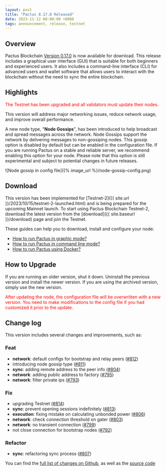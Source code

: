 ```yaml
---
layout: post
title: "Pactus 0.17.0 Released"
date: 2023-11-12 00:00:00 +0000
tags: announcement, release, testnet
---
```


## Overview

Pactus Blockchain [Version 0.17.0](https://github.com/pactus-project/pactus/releases/tag/v0.17.0)
is now available for download.
This release includes a graphical user interface (GUI) that
is suitable for both beginners and experienced users.
It also includes a command-line interface (CLI) for advanced users and wallet software
that allows users to interact with the blockchain without the need to sync the entire blockchain.

## Highlights

<span style="color:red">The Testnet has been upgraded and all validators must update their nodes.</span>

This version will address major networking issues, reduce network usage, and improve overall performance.

A new node type, "**Node Gossips**", has been introduced to help broadcast and spread messages across the network.
Node Gossips support the network by delivering messages to non-gossiping nodes.
This gossip option is disabled by default but can be enabled in the configuration file.
If you are running Pactus on a stable and reliable server, we recommend enabling this option for your node.
Please note that this option is still experimental and subject to potential changes in future releases.

![Node gossip in config file]({% image_url %}/node-gossip-config.png)

## Download

This version has been implemented for [Testnet-2]({{ site.url }}/2023/10/15/testnet-2-launched.html) and
is being prepared for the upcoming Mainnet launch.
To start using Pactus Blockchain Testnet-2, download the latest version from the
[download]({{ site.baseurl }}/download) page and join the Testnet.

These guides can help you to download, install and configure your node:

- [How to run Pactus in graphic mode?](https://docs.pactus.org/get-started/pactus-gui/)
- [How to run Pactus in command line mode?](https://docs.pactus.org/get-started/pactus-daemon/)
- [How to run Pactus using Docker?](https://docs.pactus.org/get-started/pactus-docker/)

## How to Upgrade

If you are running an older version, shut it down.
Uninstall the previous version and install the newer version.
If you are using the archived version, simply use the new version.

<span style="color:red">
After updating the node, the configuration file will be overwritten with a new version.
You need to make modifications to the config file if you had customized it prior to the update.
</span>

## Change log

This version includes several changes and improvements, such as:

### Feat

- **network**: default configs for bootstrap and relay peers ([#812](https://github.com/pactus-project/pactus/pull/812))
- introducing node gossip type ([#811](https://github.com/pactus-project/pactus/pull/811))
- **sync**: adding remote address to the peer info ([#804](https://github.com/pactus-project/pactus/pull/804))
- **network**: adding public address to factory ([#795](https://github.com/pactus-project/pactus/pull/795))
- **network**: filter private ips ([#793](https://github.com/pactus-project/pactus/pull/793))

### Fix

- upgrading Testnet ([#814](https://github.com/pactus-project/pactus/pull/814))
- **sync**: prevent opening sessions indefinitely ([#813](https://github.com/pactus-project/pactus/pull/813))
- **execution**: fixing mistake on calculating unbonded power ([#806](https://github.com/pactus-project/pactus/pull/806))
- **network**: check connection threshold on gater ([#803](https://github.com/pactus-project/pactus/pull/803))
- **network**: no transient connection ([#799](https://github.com/pactus-project/pactus/pull/799))
- not close connection for bootstrap nodes ([#792](https://github.com/pactus-project/pactus/pull/792))

### Refactor

- **sync**: refactoring sync process ([#807](https://github.com/pactus-project/pactus/pull/807))

You can find the [full list of changes on Github](https://github.com/pactus-project/pactus/compare/v0.16.0...v0.17.0),
as well as the [source code](https://github.com/pactus-project/pactus/releases/tag/v0.17.0)
